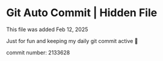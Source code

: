 # Git Auto Commit | Hidden File

This file was added Feb 12, 2025

Just for fun and keeping my daily git commit active 🤪

commit number: 2133628
